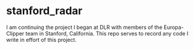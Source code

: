 # stanford_radar
I am continuing the project I began at DLR with members of the Europa-Clipper team in Stanford, California. This repo serves to record any code I write in effort of this project. 
